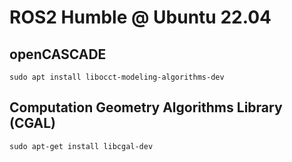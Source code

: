 # ROS2 Humble @ Ubuntu 22.04
## openCASCADE
`sudo apt install libocct-modeling-algorithms-dev`
## Computation Geometry Algorithms Library (CGAL)
`sudo apt-get install libcgal-dev`